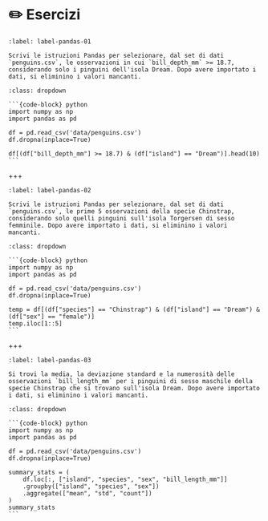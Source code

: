 # ✏️ Esercizi

```{exercise}
:label: label-pandas-01

Scrivi le istruzioni Pandas per selezionare, dal set di dati `penguins.csv`, le osservazioni in cui `bill_depth_mm` >= 18.7, considerando solo i pinguini dell'isola Dream. Dopo avere importato i dati, si eliminino i valori mancanti.
```

````{solution} label-pandas-01
:class: dropdown

```{code-block} python
import numpy as np 
import pandas as pd

df = pd.read_csv('data/penguins.csv')
df.dropna(inplace=True)

df[(df["bill_depth_mm"] >= 18.7) & (df["island"] == "Dream")].head(10)
```
````

+++

```{exercise}
:label: label-pandas-02

Scrivi le istruzioni Pandas per selezionare, dal set di dati `penguins.csv`, le prime 5 osservazioni della specie Chinstrap, considerando solo quelli pinguini sull'isola Torgersen di sesso femminile. Dopo avere importato i dati, si eliminino i valori mancanti.
```

````{solution} label-pandas-02
:class: dropdown

```{code-block} python
import numpy as np 
import pandas as pd

df = pd.read_csv('data/penguins.csv')
df.dropna(inplace=True)

temp = df[(df["species"] == "Chinstrap") & (df["island"] == "Dream") & (df["sex"] == "female")]
temp.iloc[1::5]
```
````

+++

```{exercise}
:label: label-pandas-03

Si trovi la media, la deviazione standard e la numerosità delle osservazioni `bill_length_mm` per i pinguini di sesso maschile della specie Chinstrap che si trovano sull'isola Dream. Dopo avere importato i dati, si eliminino i valori mancanti.
```

````{solution} label-pandas-03
:class: dropdown

```{code-block} python
import numpy as np 
import pandas as pd

df = pd.read_csv('data/penguins.csv')
df.dropna(inplace=True)

summary_stats = (
    df.loc[:, ["island", "species", "sex", "bill_length_mm"]]
    .groupby(["island", "species", "sex"])
    .aggregate(["mean", "std", "count"])
)
summary_stats
```
````